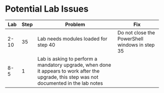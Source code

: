 # Potential Lab Issues

Lab | Step | Problem | Fix
---|---|---|---
2-10 | 35 | Lab needs modules loaded for step 40 | Do not close the PowerShell windows in step 35
8-5 | 1 | Lab is asking to perform a mandatory upgrade, when done it appears to work after the upgrade, this step was not documented in the lab notes
